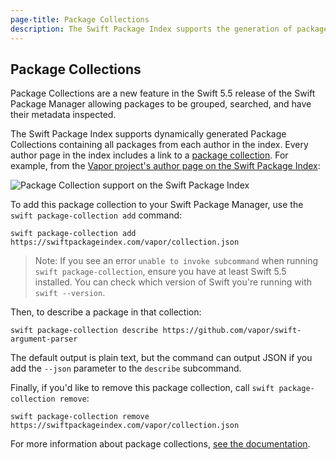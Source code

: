 ```yaml
---
page-title: Package Collections
description: The Swift Package Index supports the generation of package collections.
---
```


## Package Collections

Package Collections are a new feature in the Swift 5.5 release of the Swift Package Manager allowing packages to be grouped, searched, and have their metadata inspected.

The Swift Package Index supports dynamically generated Package Collections containing all packages from each author in the index. Every author page in the index includes a link to a [package collection](/vapor/collection.json). For example, from the [Vapor project's author page on the Swift Package Index](/vapor):

<picture class="shadow">
  <source srcset="/images/author-page-package-collection~dark.png" media="(prefers-color-scheme: dark)">
  <img src="/images/author-page-package-collection~light.png" alt="Package Collection support on the Swift Package Index">
</picture>

To add this package collection to your Swift Package Manager, use the `swift package-collection add` command:

```
swift package-collection add https://swiftpackageindex.com/vapor/collection.json
```

> Note: If you see an error `unable to invoke subcommand` when running `swift package-collection`, ensure you have at least Swift 5.5 installed. You can check which version of Swift you're running with `swift --version`.

Then, to describe a package in that collection:

```
swift package-collection describe https://github.com/vapor/swift-argument-parser
```

The default output is plain text, but the command can output JSON if you add the `--json` parameter to the `describe` subcommand.

Finally, if you'd like to remove this package collection, call `swift package-collection remove`:

```
swift package-collection remove https://swiftpackageindex.com/vapor/collection.json
```

For more information about package collections, [see the documentation](https://github.com/apple/swift-package-manager/blob/main/Documentation/PackageCollections.md).

